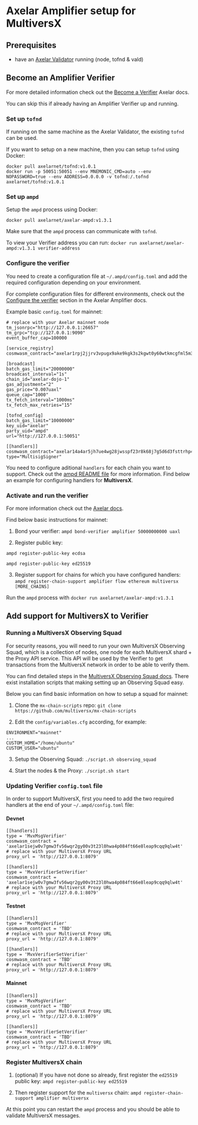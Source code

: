 # Axelar Amplifier setup for MultiversX

## Prerequisites

- have an [Axelar Validator](https://docs.axelar.dev/validator/setup/overview/) running (node, tofnd & vald)

## Become an Amplifier Verifier

For more detailed information check out the [Become a Verifier](https://docs.axelar.dev/validator/amplifier/verifier-onboarding/) Axelar docs.

You can skip this if already having an Amplifier Verifier up and running.

### Set up `tofnd`

If running on the same machine as the Axelar Validator, the existing `tofnd` can be used.

If you want to setup on a new machine, then you can setup `tofnd` using Docker:

```
docker pull axelarnet/tofnd:v1.0.1
docker run -p 50051:50051 --env MNEMONIC_CMD=auto --env NOPASSWORD=true --env ADDRESS=0.0.0.0 -v tofnd:/.tofnd axelarnet/tofnd:v1.0.1
```

### Set up `ampd`

Setup the `ampd` process using Docker:

```
docker pull axelarnet/axelar-ampd:v1.3.1
```

Make sure that the `ampd` process can communicate with `tofnd`.

To view your Verifier address you can run: `docker run axelarnet/axelar-ampd:v1.3.1 verifier-address`

### Configure the verifier

You need to create a configuration file at `~/.ampd/config.toml` and add the required configuration depending on your environment.

For complete configuration files for different environments, check out the [Configure the verifier](https://docs.axelar.dev/validator/amplifier/verifier-onboarding/#configure-the-verifier) section in the Axelar Amplifier docs.

Example basic `config.toml` for mainnet:

```
# replace with your Axelar mainnet node
tm_jsonrpc="http://127.0.0.1:26657"
tm_grpc="tcp://127.0.0.1:9090"
event_buffer_cap=100000

[service_registry]
cosmwasm_contract="axelar1rpj2jjrv3vpugx9ake9kgk3s2kgwt0y60wtkmcgfml5m3et0mrls6nct9m"

[broadcast]
batch_gas_limit="20000000"
broadcast_interval="1s"
chain_id="axelar-dojo-1"
gas_adjustment="2"
gas_price="0.007uaxl"
queue_cap="1000"
tx_fetch_interval="1000ms"
tx_fetch_max_retries="15"

[tofnd_config]
batch_gas_limit="10000000"
key_uid="axelar"
party_uid="ampd"
url="http://127.0.0.1:50051"

[[handlers]]
cosmwasm_contract="axelar14a4ar5jh7ue4wg28jwsspf23r8k68j7g5d6d3fsttrhp42ajn4xq6zayy5"
type="MultisigSigner"
```

You need to configure aditional `handlers` for each chain you want to support. Check out the [ampd README file](https://github.com/axelarnetwork/axelar-amplifier/blob/main/ampd/README.md) for more information.
Find below an example for configuring handlers for **MultiversX**.

### Activate and run the verifier

For more information check out the [Axelar docs](https://docs.axelar.dev/validator/amplifier/verifier-onboarding/#activate-and-run-the-verifier).

Find below basic instructions for mainnet:

1. Bond your verifier: `ampd bond-verifier amplifier 50000000000 uaxl`

2. Register public key:

`ampd register-public-key ecdsa`

`ampd register-public-key ed25519`

3. Register support for chains for which you have configured handlers: `ampd register-chain-support amplifier flow ethereum multiversx [MORE_CHAINS]`

Run the `ampd` process with `docker run axelarnet/axelar-ampd:v1.3.1`

## Add support for MultiversX to Verifier

### Running a MultiversX Observing Squad

For security reasons, you will need to run your own MultiversX Observing Squad, which is a collection of nodes, one node for each MultiversX shard + the Proxy API service. This API will be used by the Verifier to get transactions from the MultiversX network in order to be able to verify them.

You can find detailed steps in the [MultiversX Observing Squad docs](https://docs.multiversx.com/integrators/observing-squad). There exist installation scripts that making setting up an Observing Squad easy.

Below you can find basic information on how to setup a squad for mainnet:

1. Clone the `mx-chain-scripts` repo: `git clone https://github.com/multiversx/mx-chain-scripts`

2. Edit the `config/variables.cfg` according, for example:

```
ENVIRONMENT="mainnet"
...
CUSTOM_HOME="/home/ubuntu"
CUSTOM_USER="ubuntu"
```

3. Setup the Observing Squad: `./script.sh observing_squad`

4. Start the nodes & the Proxy: `./script.sh start`

### Updating Verifier `config.toml` file

In order to support MultiversX, first you need to add the two required handlers at the end of your `~/.ampd/config.toml` file:

#### Devnet

```
[[handlers]]
type = 'MvxMsgVerifier'
cosmwasm_contract = 'axelar1sejw0v7gmw3fv56wqr2gy00v3t23l0hwa4p084ft66e8leap9cqq9qlw4t'
# replace with your MultiversX Proxy URL
proxy_url = 'http://127.0.0.1:8079'

[[handlers]]
type = 'MvxVerifierSetVerifier'
cosmwasm_contract = 'axelar1sejw0v7gmw3fv56wqr2gy00v3t23l0hwa4p084ft66e8leap9cqq9qlw4t'
# replace with your MultiversX Proxy URL
proxy_url = 'http://127.0.0.1:8079'
```

#### Testnet

```
[[handlers]]
type = 'MvxMsgVerifier'
cosmwasm_contract = 'TBD'
# replace with your MultiversX Proxy URL
proxy_url = 'http://127.0.0.1:8079'

[[handlers]]
type = 'MvxVerifierSetVerifier'
cosmwasm_contract = 'TBD'
# replace with your MultiversX Proxy URL
proxy_url = 'http://127.0.0.1:8079'
```

#### Mainnet

```
[[handlers]]
type = 'MvxMsgVerifier'
cosmwasm_contract = 'TBD'
# replace with your MultiversX Proxy URL
proxy_url = 'http://127.0.0.1:8079'

[[handlers]]
type = 'MvxVerifierSetVerifier'
cosmwasm_contract = 'TBD'
# replace with your MultiversX Proxy URL
proxy_url = 'http://127.0.0.1:8079'
```

### Register MultiversX chain

1. (optional) If you have not done so already, first register the `ed25519` public key: `ampd register-public-key ed25519`

2. Then register support for the `multiversx` chain: `ampd register-chain-support amplifier multiversx`

At this point you can restart the `ampd` process and you should be able to validate MultiversX messages.
